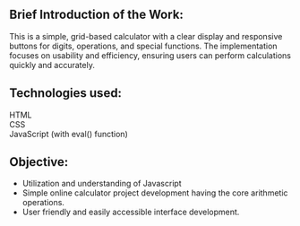## Brief Introduction of the Work:
This is a simple, grid-based calculator with a clear display and responsive buttons for digits, operations, and special functions. The implementation focuses on usability and efficiency, ensuring users can perform calculations quickly and accurately.

## Technologies used:
HTML      
CSS        
JavaScript (with eval() function)

## Objective:
- Utilization and understanding of Javascript 
- Simple online calculator project development having the core arithmetic operations. 
- User friendly and easily accessible interface development. 




